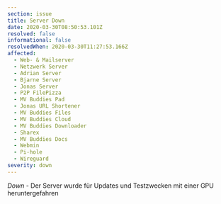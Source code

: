 ```yaml
---
section: issue
title: Server Down
date: 2020-03-30T08:50:53.101Z
resolved: false
informational: false
resolvedWhen: 2020-03-30T11:27:53.166Z
affected:
  - Web- & Mailserver
  - Netzwerk Server
  - Adrian Server
  - Bjarne Server
  - Jonas Server
  - P2P FilePizza
  - MV Buddies Pad
  - Jonas URL Shortener
  - MV Buddies Files
  - MV Buddies Cloud
  - MV Buddies Downloader
  - Sharex
  - MV Buddies Docs
  - Webmin
  - Pi-hole
  - Wireguard
severity: down
---
```

*Down* - Der Server wurde für Updates und Testzwecken mit einer GPU heruntergefahren
